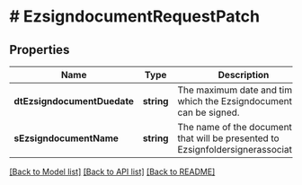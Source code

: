 # # EzsigndocumentRequestPatch

## Properties

Name | Type | Description | Notes
------------ | ------------- | ------------- | -------------
**dtEzsigndocumentDuedate** | **string** | The maximum date and time at which the Ezsigndocument can be signed. | [optional]
**sEzsigndocumentName** | **string** | The name of the document that will be presented to Ezsignfoldersignerassociations | [optional]

[[Back to Model list]](../../README.md#models) [[Back to API list]](../../README.md#endpoints) [[Back to README]](../../README.md)
